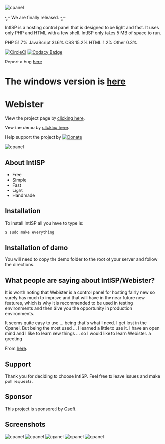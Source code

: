 
![cpanel](https://github.com/INTisp/INTisp/blob/master/screenshots/intisp.png?raw=true)


•̫̮ – We are finally released. •̫̮ –

IntISP is a hosting control panel that is designed to be light and fast. It uses only PHP and HTML with a few shell. IntISP only takes 5 MB of space to run.

 PHP 51.7%	 JavaScript 31.6%	 CSS 15.2%	 HTML 1.2%	 Other 0.3%

[![CircleCI](https://circleci.com/gh/INTisp/INTisp/tree/master.svg?style=svg)](https://circleci.com/gh/INTisp/INTisp/tree/master) [![Codacy Badge](https://api.codacy.com/project/badge/Grade/ba5db9bff49f405fbedc4b3872813f69)](https://www.codacy.com/app/alwaysontop617_2/INTisp?utm_source=github.com&amp;utm_medium=referral&amp;utm_content=INTisp/INTisp&amp;utm_campaign=Badge_Grade)
 
Report a bug [here](https://stuff.adaclare.com/bugs/webister/)

The windows version is [here](https://github.com/alwaysontop617/windows-webister)
=======
# Webister
View the project page by [clicking here](http://webister.adaclare.com/).

Vew the demo by [clicking here](https://adacl.us/interface/).

Help support the project by [![Donate](https://img.shields.io/badge/Donate-PayPal-green.svg)](https://www.paypal.com/donate/?token=Ea_rrJDbgtQPpP7fa1R8N_SuEQgxg2ZtaT77NZYhUJ7sZCJxxacpOionaVcz5erevcOpbG)

![cpanel](https://j.gifs.com/qjWAjD.gif)

## About IntISP

  - Free
  - Simple
  - Fast
  - Light
  - Handmade


## Installation

To install IntISP all you have to type is:
```sh
$ sudo make everything
```

## Installation of demo

You will need to copy the demo folder to the root of your server and follow the directions.


## What people are saying about IntISP/Webister?

It is worth noting that Webister is a control panel for hosting fairly new so surely has much to improve and that will have in the near future new features, which is why it is recommended to be used in testing environments and then Give you the opportunity in production environments.

It seems quite easy to use ... being that's what I need. I get lost in the Cpanel. But being the most used ... I learned a little to use it. I have an open mind and I like to learn new things ... so I would like to learn Webister. a greeting

From [here](https://blog.desdelinux.net/webister-ligero-panel-control-hosting/).

## Support

Thank you for deciding to choose IntISP. Feel free to leave issues and make pull requests.

## Sponsor

This project is sponsored by [Gsoft](http://gsoft.cu.cc/).

## Screenshots

![cpanel](https://raw.githubusercontent.com/alwaysontop617/webister/master/screenshots/login.png)
![cpanel](https://raw.githubusercontent.com/alwaysontop617/webister/master/screenshots/cpanel.png)
![cpanel](https://raw.githubusercontent.com/alwaysontop617/webister/master/screenshots/database.png)
![cpanel](https://raw.githubusercontent.com/alwaysontop617/webister/master/screenshots/fileman.png)
![cpanel](https://raw.githubusercontent.com/alwaysontop617/webister/master/screenshots/website.png)

